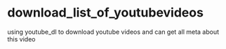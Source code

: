 # download_list_of_youtubevideos
using youtube_dl to download youtube videos and can get all meta about this video 
